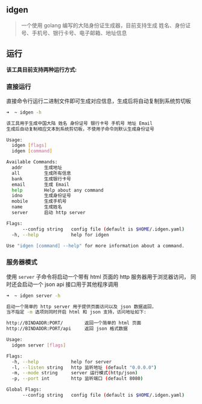 ## idgen

> 一个使用 golang 编写的大陆身份证生成器，目前支持生成 姓名、身份证号、手机号、银行卡号、电子邮箱、地址信息

## 运行

**该工具目前支持两种运行方式:**

### 直接运行

直接命令行运行二进制文件即可生成对应信息，生成后将自动复制到系统剪切板

``` sh
➜  ~ idgen -h

该工具用于生成中国大陆 姓名 身份证号 银行卡号 手机号 地址 Email
生成后自动复制相应文本到系统剪切板，不使用子命令则默认生成身份证号

Usage:
  idgen [flags]
  idgen [command]

Available Commands:
  addr        生成地址
  all         生成所有信息
  bank        生成银行卡号
  email       生成 Email
  help        Help about any command
  idno        生成身份证号
  mobile      生成手机号
  name        生成姓名
  server      启动 http server

Flags:
      --config string   config file (default is $HOME/.idgen.yaml)
  -h, --help            help for idgen

Use "idgen [command] --help" for more information about a command.
```

### 服务器模式

使用 `server` 子命令将启动一个带有 html 页面的 http 服务器用于浏览器访问，
同时还会启动一个 json api 接口用于其他程序调用

``` sh
➜  ~ idgen server -h

启动一个简单的 http server 用于提供页面访问以及 json 数据返回，
当不指定 -m 选项则同时开启 html 和 json 支持，访问地址如下:

http://BINDADDR:PORT/        返回一个简单的 html 页面
http://BINDADDR:PORT/api     返回 json 格式数据

Usage:
  idgen server [flags]

Flags:
  -h, --help            help for server
  -l, --listen string   http 监听地址 (default "0.0.0.0")
  -m, --mode string     server 运行模式(http/json)
  -p, --port int        http 监听端口 (default 8080)

Global Flags:
      --config string   config file (default is $HOME/.idgen.yaml)
```
